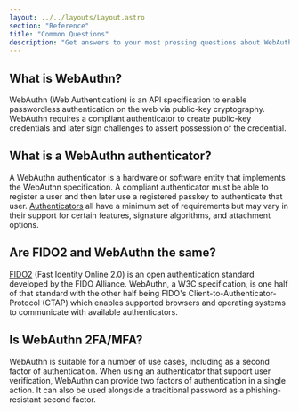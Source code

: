 ```yaml
---
layout: ../../layouts/Layout.astro
section: "Reference"
title: "Common Questions"
description: "Get answers to your most pressing questions about WebAuthn, a web authentication standard that enables passwordless authentication. Discover the most common questions and concerns about WebAuthn, including what it is, how it works, and how it compares to traditional authentication methods."
---
```


## What is WebAuthn?
WebAuthn (Web Authentication) is an API specification to enable passwordless authentication on the web via public-key cryptography. WebAuthn requires a compliant authenticator to create public-key credentials and later sign challenges to assert possession of the credential.

## What is a WebAuthn authenticator?
A WebAuthn authenticator is a hardware or software entity that implements the WebAuthn specification. A compliant authenticator must be able to register a user and then later use a registered passkey to authenticate that user. [Authenticators](/how-it-works/authenticators) all have a minimum set of requirements but may vary in their support for certain features, signature algorithms, and attachment options.

## Are FIDO2 and WebAuthn the same?
[FIDO2](/fido-alliance#fido2) (Fast Identity Online 2.0) is an open authentication standard developed by the FIDO Alliance. WebAuthn, a W3C specification, is one half of that standard with the other half being FIDO's Client-to-Authenticator-Protocol (CTAP) which enables supported browsers and operating systems to communicate with available authenticators.

## Is WebAuthn 2FA/MFA?
WebAuthn is suitable for a number of use cases, including as a second factor of authentication. When using an authenticator that support user verification, WebAuthn can provide two factors of authentication in a single action. It can also be used alongside a traditional password as a phishing-resistant second factor.